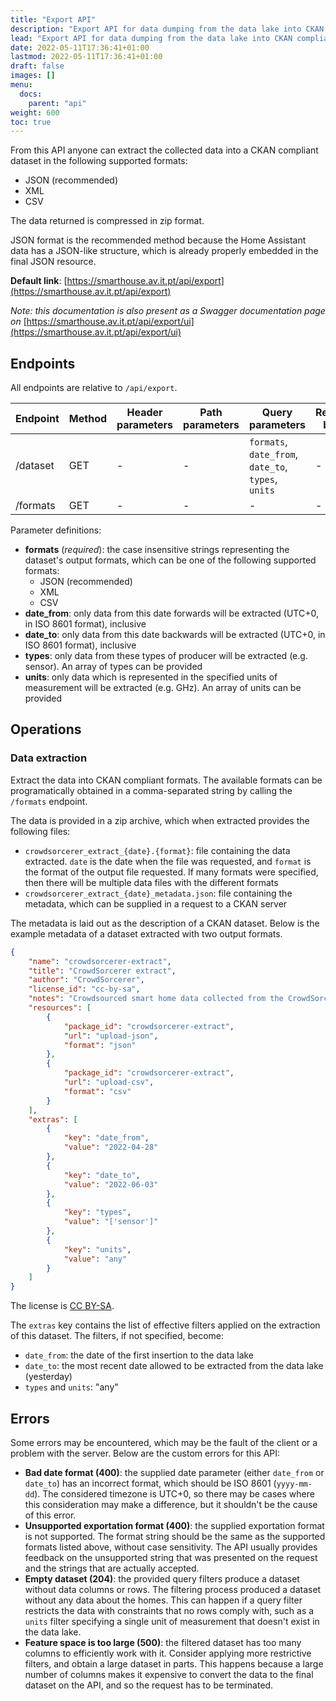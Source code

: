 ```yaml
---
title: "Export API"
description: "Export API for data dumping from the data lake into CKAN compliant formats."
lead: "Export API for data dumping from the data lake into CKAN compliant formats."
date: 2022-05-11T17:36:41+01:00
lastmod: 2022-05-11T17:36:41+01:00
draft: false
images: []
menu:
  docs:
    parent: "api"
weight: 600
toc: true
---
```


From this API anyone can extract the collected data into a CKAN compliant dataset in the following supported formats:
- JSON (recommended)
- XML
- CSV

The data returned is compressed in zip format.

JSON format is the recommended method because the Home Assistant data has a JSON-like structure, which is already properly embedded in the final JSON resource.

**Default link**: [https://smarthouse.av.it.pt/api/export](https://smarthouse.av.it.pt/api/export)

*Note: this documentation is also present as a Swagger documentation page on* [https://smarthouse.av.it.pt/api/export/ui](https://smarthouse.av.it.pt/api/export/ui)

## Endpoints

All endpoints are relative to `/api/export`.

| Endpoint | Method | Header parameters | Path parameters | Query parameters | Request body |
| --- | --- | --- | --- | --- | --- |
| /dataset | GET | - | - | `formats`, `date_from`, `date_to`, `types`, `units` | - |
| /formats | GET | - | - | - | - |

Parameter definitions:

- **formats** (*required*): the case insensitive strings representing the dataset's output formats, which can be one of the following supported formats:
  - JSON (recommended)
  - XML
  - CSV
- **date_from**: only data from this date forwards will be extracted (UTC+0, in ISO 8601 format), inclusive
- **date_to**: only data from this date backwards will be extracted (UTC+0, in ISO 8601 format), inclusive
- **types**: only data from these types of producer will be extracted (e.g. sensor). An array of types can be provided
- **units**: only data which is represented in the specified units of measurement will be extracted (e.g. GHz). An array of units can be provided

## Operations

### Data extraction

Extract the data into CKAN compliant formats. The available formats can be programatically obtained in a comma-separated string by calling the `/formats` endpoint.

The data is provided in a zip archive, which when extracted provides the following files:

- `crowdsorcerer_extract_{date}.{format}`: file containing the data extracted. `date` is the date when the file was requested, and `format` is the format of the output file requested. If many formats were specified, then there will be multiple data files with the different formats
- `crowdsorcerer_extract_{date}_metadata.json`: file containing the metadata, which can be supplied in a request to a CKAN server

The metadata is laid out as the description of a CKAN dataset. Below is the example metadata of a dataset extracted with two output formats.

```json
{
    "name": "crowdsorcerer-extract",
    "title": "CrowdSorcerer extract",
    "author": "CrowdSorcerer",
    "license_id": "cc-by-sa",
    "notes": "Crowdsourced smart home data collected from the CrowdSorcerer open source project. More info on https://smarthouse.av.it.pt",
    "resources": [
        {
            "package_id": "crowdsorcerer-extract",
            "url": "upload-json",
            "format": "json"
        },
        {
            "package_id": "crowdsorcerer-extract",
            "url": "upload-csv",
            "format": "csv"
        }
    ],
    "extras": [
        {
            "key": "date_from",
            "value": "2022-04-28"
        },
        {
            "key": "date_to",
            "value": "2022-06-03"
        },
        {
            "key": "types",
            "value": "['sensor']"
        },
        {
            "key": "units",
            "value": "any"
        }
    ]
}
```

The license is [CC BY-SA](https://creativecommons.org/licenses/by-sa/4.0/).

The `extras` key contains the list of effective filters applied on the extraction of this dataset. The filters, if not specified, become:
- `date_from`: the date of the first insertion to the data lake
- `date_to`: the most recent date allowed to be extracted from the data lake (yesterday)
- `types` and `units`: "any"

## Errors

Some errors may be encountered, which may be the fault of the client or a problem with the server. Below are the custom errors for this API:

- **Bad date format (400)**: the supplied date parameter (either `date_from` or `date_to`) has an incorrect format, which should be ISO 8601 (`yyyy-mm-dd`). The considered timezone is UTC+0, so there may be cases where this consideration may make a difference, but it shouldn't be the cause of this error.
- **Unsupported exportation format (400)**: the supplied exportation format is not supported. The format string should be the same as the supported formats listed above, without case sensitivity. The API usually provides feedback on the unsupported string that was presented on the request and the strings that are actually accepted.
- **Empty dataset (204)**: the provided query filters produce a dataset without data columns or rows. The filtering process produced a dataset without any data about the homes. This can happen if a query filter restricts the data with constraints that no rows comply with, such as a `units` filter specifying a single unit of measurement that doesn't exist in the data lake.
- **Feature space is too large (500)**: the filtered dataset has too many columns to efficiently work with it. Consider applying more restrictive filters, and obtain a large dataset in parts. This happens because a large number of columns makes it expensive to convert the data to the final dataset on the API, and so the request has to be terminated.
